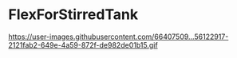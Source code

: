 # FlexForStirredTank
https://user-images.githubusercontent.com/66407509…56122917-2121fab2-649e-4a59-872f-de982de01b15.gif
